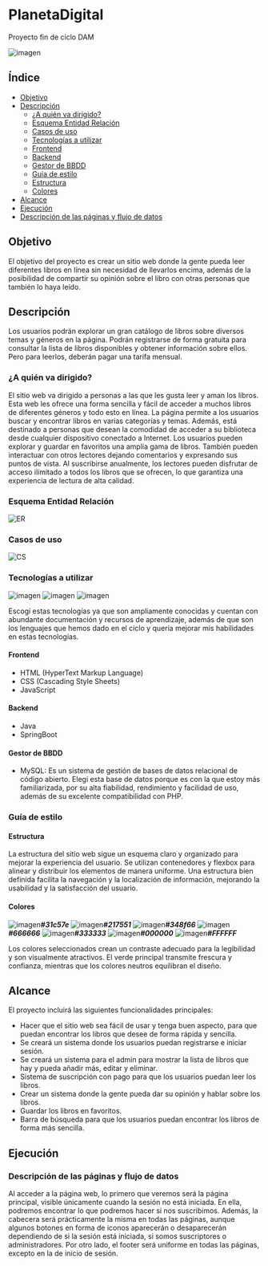 # PlanetaDigital
Proyecto fin de ciclo DAM

![imagen](https://github.com/user-attachments/assets/72270f86-4cc9-4ed4-baeb-f2dee2577265)
## Índice
* [Objetivo](#Objetivo)
* [Descripción](#Descripción)
  * [¿A quién va dirigido?](#A-quién-va-dirigido)
  * [Esquema Entidad Relación](#Esquema-Entidad-Relación)
  * [Casos de uso](#Casos-de-uso)
  * [Tecnologías a utilizar](#Tecnologías-a-utilizar)
   * [Frontend](#Frontend)
   * [Backend](#Backend)
   * [Gestor de BBDD](#Gestor-de-BBDD)
  * [Guía de estilo](#Guía-de-estilo)
   * [Estructura](#Estructura)
   * [Colores](#Colores)
* [Alcance](#Alcance)
* [Ejecución](#Ejecución)
 * [Descripción de las páginas y flujo de datos](#Descripción-de-las-páginas-y-flujo-de-datos)
## Objetivo
El objetivo del proyecto es crear un sitio web donde la gente pueda leer diferentes libros en línea sin necesidad de llevarlos encima, además de la posibilidad de compartir su opinión sobre el libro con otras personas que también lo haya leído.
## Descripción
Los usuarios podrán explorar un gran catálogo de libros sobre diversos temas y géneros en la página. Podrán registrarse de forma gratuita para consultar la lista de libros disponibles y obtener información sobre ellos. Pero para leerlos, deberán pagar una tarifa mensual.
### ¿A quién va dirigido?
El sitio web va dirigido a personas a las que les gusta leer y aman los libros. Esta web les ofrece una forma sencilla y fácil de acceder a muchos libros de diferentes géneros y todo esto en línea. La página permite a los usuarios buscar y encontrar libros en varias categorías y temas. Además, está destinado a personas que desean la comodidad de acceder a su biblioteca desde cualquier dispositivo conectado a Internet. Los usuarios pueden explorar y guardar en favoritos una amplia gama de libros. También pueden interactuar con otros lectores dejando comentarios y expresando sus puntos de vista. Al suscribirse anualmente, los lectores pueden disfrutar de acceso ilimitado a todos los libros que se ofrecen, lo que garantiza una experiencia de lectura de alta calidad.
### Esquema Entidad Relación
![ER](https://github.com/user-attachments/assets/6c593c06-1f22-4014-8af3-102f5e073b2e)
### Casos de uso
![CS](https://github.com/user-attachments/assets/990affb2-f20f-450b-893f-fd874bb8e859)
### Tecnologías a utilizar
![imagen](https://github.com/user-attachments/assets/a2d5b7d7-ebdd-44b8-bdaf-54a21f97ca18) ![imagen](https://github.com/user-attachments/assets/d094ba54-5040-415f-b9b3-cd5bf35ab31d) ![imagen](https://github.com/user-attachments/assets/a5cba7c4-cd8e-4475-a7d3-8f63a1811c99)

Escogí estas tecnologías ya que son ampliamente conocidas y cuentan con abundante documentación y recursos de aprendizaje, además de que son los lenguajes que hemos dado en el ciclo y quería mejorar mis habilidades en estas tecnologías.
#### Frontend
* HTML (HyperText Markup Language)
* CSS (Cascading Style Sheets)
* JavaScript
#### Backend
* Java
* SpringBoot
#### Gestor de BBDD
* MySQL: Es un sistema de gestión de bases de datos relacional de código abierto. Elegí esta base de datos porque es con la que estoy más familiarizada, por su alta fiabilidad, rendimiento y facilidad de uso, además de su excelente compatibilidad con PHP.
### Guía de estilo
#### Estructura
La estructura del sitio web sigue un esquema claro y organizado para mejorar la experiencia del usuario. Se utilizan contenedores y flexbox para alinear y distribuir los elementos de manera uniforme. Una estructura bien definida facilita la navegación y la localización de información, mejorando la usabilidad y la satisfacción del usuario.
#### Colores
![imagen](https://github.com/user-attachments/assets/54c4856e-a48a-4f94-94de-7a8d1a4fcb5f)**_#31c57e_**
![imagen](https://github.com/user-attachments/assets/ceec7d14-5b46-4c37-bbfd-9fef335d5392)**_#217551_**
![imagen](https://github.com/user-attachments/assets/ff38015d-659c-4aa3-b595-94d520711e91)**_#348f66_**
![imagen](https://github.com/user-attachments/assets/eac96e27-2afc-4bf4-b227-56b182b7aca4)**_#666666_**
![imagen](https://github.com/user-attachments/assets/8f722570-439b-49b1-a5b5-c4595fdd698d)**_#333333_**
![imagen](https://github.com/user-attachments/assets/15f84492-f5b7-4e3d-af62-37c64eb7747e)**_#000000_**
![imagen](https://github.com/user-attachments/assets/4aa31b2f-e41a-43d8-99e3-5d3905ab4a88)**_#FFFFFF_**

Los colores seleccionados crean un contraste adecuado para la legibilidad y son visualmente atractivos. El verde principal transmite frescura y confianza, mientras que los colores neutros equilibran el diseño.
## Alcance
El proyecto incluirá las siguientes funcionalidades principales: 
* Hacer que el sitio web sea fácil de usar y tenga buen aspecto, para que puedan encontrar los libros que desee de forma rápida y sencilla.
* Se creará un sistema donde los usuarios puedan registrarse e iniciar sesión.
* Se creará un sistema para el admin para mostrar la lista de libros que hay y pueda añadir más, editar y eliminar.
* Sistema de suscripción con pago para que los usuarios puedan leer los libros.
* Crear un sistema donde la gente pueda dar su opinión y hablar sobre los libros.
* Guardar los libros en favoritos.
* Barra de búsqueda para que los usuarios puedan encontrar los libros de forma más sencilla.
## Ejecución
### Descripción de las páginas y flujo de datos
Al acceder a la página web, lo primero que veremos será la página principal, visible únicamente cuando la sesión no está iniciada. En ella, podremos encontrar lo que podremos hacer si nos suscribimos.
Además, la cabecera será prácticamente la misma en todas las páginas, aunque algunos botones en forma de iconos aparecerán o desaparecerán dependiendo de si la sesión está iniciada, si somos suscriptores o administradores.
Por otro lado, el footer será uniforme en todas las páginas, excepto en la de inicio de sesión.
